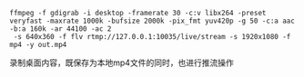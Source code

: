 ```shell
ffmpeg -f gdigrab -i desktop -framerate 30 -c:v libx264 -preset veryfast -maxrate 1000k -bufsize 2000k -pix_fmt yuv420p -g 50 -c:a aac -b:a 160k -ar 44100 -ac 2
 -s 640x360 -f flv rtmp://127.0.0.1:10035/live/stream -s 1920x1080 -f mp4 -y out.mp4
```

录制桌面内容，既保存为本地mp4文件的同时，也进行推流操作

